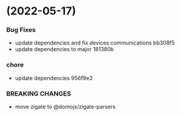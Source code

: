 #  (2022-05-17)


### Bug Fixes

* update dependencies and fix devices communications bb308f5
* update dependencies to major 181380b


### chore

* update dependencies 956f9e3


### BREAKING CHANGES

* move zigate to @domojs/zigate-parsers




